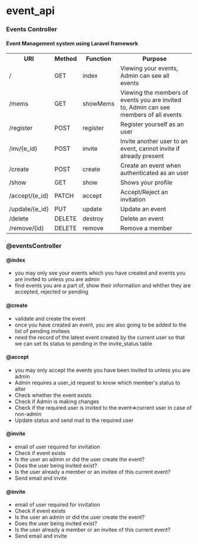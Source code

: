 # event_api
<h3>Events Controller</h3>
<h4>Event Management system using Laravel framework</h4>
<table>
    <tr>
    <th>URI</th>
    <th>Method</th>
    <th>Function</th>
    <th>Purpose</th>
    </tr> 
    <tr>
        <td>/</td>
        <td>GET</td>
        <td>index</td>
        <td>Viewing your events, Admin can see all events</td>
    </tr>
    <tr>
        <td>/mems</td>
        <td>GET</td>
        <td>showMems</td>
        <td>Viewing the members of events you are invited to, Admin can see members of all events</td>
    </tr>
     <tr>
        <td>/register</td>
         <td>POST</td>
        <td>register</td>
        <td>Register yourself as an user</td>
    </tr>
     <tr>
        <td>/inv/{e_id}</td>
         <td>POST</td>
        <td>invite</td>
        <td>Invite another user to an event, cannot invite if already present</td>
    </tr>
     <tr>
        <td>/create</td>
         <td>POST</td>
        <td>create</td>
        <td>Create an event when authenticated as an user</td>
    </tr>
     <tr>
        <td>/show</td>
         <td>GET</td>
        <td>show</td>
        <td>Shows your profile</td>
    </tr>
    <tr>
        <td>/accept/{e_id}</td>
        <td>PATCH</td>
        <td>accept</td>
        <td>Accept/Reject an invitation</td>
    </tr>
    <tr>
        <td>/update/{e_id}</td>
        <td>PUT</td>
        <td>update</td>
        <td>Update an event</td>
    </tr>
    <tr>
        <td>/delete</td>
        <td>DELETE</td>
        <td>destroy</td>
        <td>Delete an event</td>
    </tr>
    <tr>
        <td>/remove/{id}</td>
        <td>DELETE</td>
        <td>remove</td>
        <td>Remove a member</td>
    </tr>
</table>

<h3>@eventsController</h3>
<h4> @index</h4>
<ul>
<li>you may only see your events which you have created and events you are invited to unless you are admin</li>
<li>find events you are a part of, show their information and whther they are accepted, rejected or pending</li>
</ul>

<h4>@create</h4>
<ul>
 <li>validate and create the event</li>
 <li>once you have created an event, you are also going to be added to the list of pending invitees</li>
<li>need the record of the latest event created by the current user so that we can set its status to pending in the invite_status table</li>
 </ul>

<h4> @accept</h4>
<ul>
<li>you may only accept the events you have been invited to unless you are admin</li>
<li>Admin requires a user_id request to know which member's status to alter</li>
<li>Check whether the event exists</li>
<li>Check if Admin is making changes</li>
<li>Check if the required user is invited to the event=>current user in case of non-admin</li>
<li>Update status and send mail to the required user</li>
</ul>

<h4>@invite</h4>
<ul>
<li>email of user required for invitation</li>
<li>Check if event exists</li>
<li>Is the user an admin or did the user create the event?</li>
<li>Does the user being invited exist?</li>
<li>Is the user already a member or an invitee of this current event?</li>
<li>Send email and invite</li>
</ul>

<h4>@invite</h4>
<ul>
<li>email of user required for invitation</li>
<li>Check if event exists</li>
<li>Is the user an admin or did the user create the event?</li>
<li>Does the user being invited exist?</li>
<li>Is the user already a member or an invitee of this current event?</li>
<li>Send email and invite</li>
</ul>



